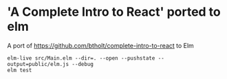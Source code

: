 # 'A Complete Intro to React' ported to elm

A port of https://github.com/btholt/complete-intro-to-react to Elm

```
elm-live src/Main.elm --dir=. --open --pushstate --output=public/elm.js --debug
elm test
```

